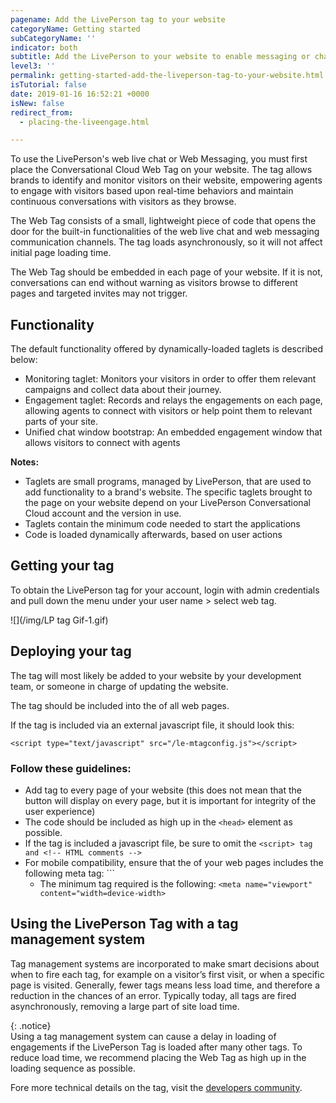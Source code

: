 ```yaml
---
pagename: Add the LivePerson tag to your website
categoryName: Getting started
subCategoryName: ''
indicator: both
subtitle: Add the LivePerson to your website to enable messaging or chat
level3: ''
permalink: getting-started-add-the-liveperson-tag-to-your-website.html
isTutorial: false
date: 2019-01-16 16:52:21 +0000
isNew: false
redirect_from:
  - placing-the-liveengage.html

---
```

To use the LivePerson's web live chat or Web Messaging, you must first place the Conversational Cloud Web Tag on your website. The tag allows brands to identify and monitor visitors on their website, empowering agents to engage with visitors based upon real-time behaviors and maintain continuous conversations with visitors as they browse.

The Web Tag consists of a small, lightweight piece of code that opens the door for the built-in functionalities of the web live chat and web messaging communication channels. The tag loads asynchronously, so it will not affect initial page loading time.

The Web Tag should be embedded in each page of your website. If it is not, conversations can end without warning as visitors browse to different pages and targeted invites may not trigger.

## Functionality

The default functionality offered by dynamically-loaded taglets is described below:

* Monitoring taglet: Monitors your visitors in order to offer them relevant campaigns and collect data about their journey.
* Engagement taglet: Records and relays the engagements on each page, allowing agents to connect with visitors or help point them to relevant parts of your site.
* Unified chat window bootstrap: An embedded engagement window that allows visitors to connect with agents

**Notes:**

* Taglets are small programs, managed by LivePerson, that are used to add functionality to a brand's website. The specific taglets brought to the page on your website depend on your LivePerson Conversational Cloud account and the version in use.
* Taglets contain the minimum code needed to start the applications
* Code is loaded dynamically afterwards, based on user actions

## Getting your tag

To obtain the LivePerson tag for your account, login with admin credentials and pull down the menu under your user name > select web tag.

![](/img/LP tag Gif-1.gif)

## Deploying your tag

The tag will most likely be added to your website by your development team, or someone in charge of updating the website.

The tag should be included into the <head> of all web pages.

If the tag is included via an external javascript file, it should look this:

`<script type="text/javascript" src="/le-mtagconfig.js"></script>`

### Follow these guidelines:

* Add tag to every page of your website (this does not mean that the button will display on every page, but it is important for integrity of the user experience)
* The code should be included as high up in the `<head>` element as possible.
* If the tag is included a javascript file, be sure to omit the `<script> tag and <!-- HTML comments -->`
* For mobile compatibility, ensure that the <head> of your web pages includes the following meta tag: `<meta name="viewport" content="width=device-width, initial-scale=1.0,minimum-scale=1.0, maximum-scale=1.0, user-scalable=no"/>``
  * The minimum tag required is the following: `<meta name="viewport" content="width=device-width>`

## Using the LivePerson Tag with a tag management system

Tag management systems are incorporated to make smart decisions about when to fire each tag, for example on a visitor’s first visit, or when a specific page is visited. Generally, fewer tags means less load time, and therefore a reduction in the chances of an error. Typically today, all tags are fired asynchronously, removing a large part of site load time.

{: .notice}  
Using a tag management system can cause a delay in loading of engagements if the LivePerson Tag is loaded after many other tags. To reduce load time, we recommend placing the Web Tag as high up in the loading sequence as possible.

Fore more technical details on the tag, visit the [developers community](https://developers.liveperson.com/le-tag-overview.html).
